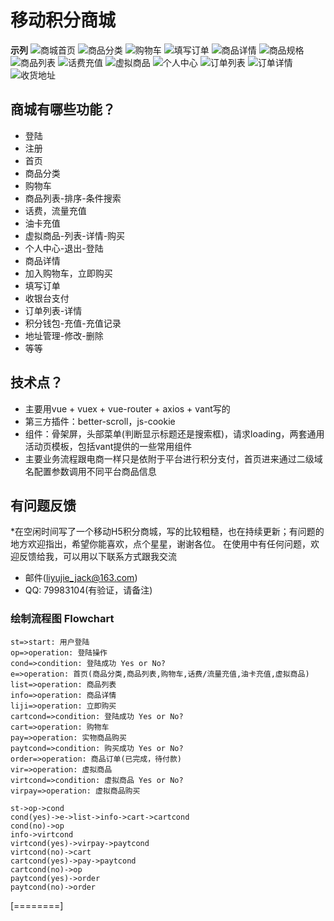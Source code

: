 # 移动积分商城

**示列**
![商城首页](https://github.com/Jack-Nicholas/Mobile-integrator-mall/blob/master/public/ExampleImage/1_gaitubao_379x673.png)
![商品分类](https://github.com/Jack-Nicholas/Mobile-integrator-mall/blob/master/public/ExampleImage/2_gaitubao_379x673.png)
![购物车](https://github.com/Jack-Nicholas/Mobile-integrator-mall/blob/master/public/ExampleImage/3_gaitubao_379x673.png)
![填写订单](https://github.com/Jack-Nicholas/Mobile-integrator-mall/blob/master/public/ExampleImage/4_gaitubao_379x673.png)
![商品详情](https://github.com/Jack-Nicholas/Mobile-integrator-mall/blob/master/public/ExampleImage/5_gaitubao_379x673.png)
![商品规格](https://github.com/Jack-Nicholas/Mobile-integrator-mall/blob/master/public/ExampleImage/6_gaitubao_379x673.png)
![商品列表](https://github.com/Jack-Nicholas/Mobile-integrator-mall/blob/master/public/ExampleImage/7_gaitubao_379x673.png)
![话费充值](https://github.com/Jack-Nicholas/Mobile-integrator-mall/blob/master/public/ExampleImage/8_gaitubao_379x673.png)
![虚拟商品](https://github.com/Jack-Nicholas/Mobile-integrator-mall/blob/master/public/ExampleImage/9_gaitubao_379x673.png)
![个人中心](https://github.com/Jack-Nicholas/Mobile-integrator-mall/blob/master/public/ExampleImage/10_gaitubao_379x673.png)
![订单列表](https://github.com/Jack-Nicholas/Mobile-integrator-mall/blob/master/public/ExampleImage/11_gaitubao_379x673.png)
![订单详情](https://github.com/Jack-Nicholas/Mobile-integrator-mall/blob/master/public/ExampleImage/12_gaitubao_379x673.png)
![收货地址](https://github.com/Jack-Nicholas/Mobile-integrator-mall/blob/master/public/ExampleImage/13_gaitubao_379x673.png)

## 商城有哪些功能？

* 登陆
* 注册
* 首页
* 商品分类
* 购物车
* 商品列表-排序-条件搜索
* 话费，流量充值
* 油卡充值
* 虚拟商品-列表-详情-购买
* 个人中心-退出-登陆
* 商品详情
* 加入购物车，立即购买
* 填写订单
* 收银台支付
* 订单列表-详情
* 积分钱包-充值-充值记录
* 地址管理-修改-删除
* 等等

## 技术点？

* 主要用vue + vuex + vue-router + axios + vant写的
* 第三方插件：better-scroll，js-cookie
* 组件：骨架屏，头部菜单(判断显示标题还是搜索框)，请求loading，两套通用活动页模板，包括vant提供的一些常用组件
* 主要业务流程跟电商一样只是依附于平台进行积分支付，首页进来通过二级域名配置参数调用不同平台商品信息

## 有问题反馈

*在空闲时间写了一个移动H5积分商城，写的比较粗糙，也在持续更新；有问题的地方欢迎指出，希望你能喜欢，点个星星，谢谢各位。
在使用中有任何问题，欢迎反馈给我，可以用以下联系方式跟我交流

* 邮件(liyujie_jack@163.com)
* QQ: 79983104(有验证，请备注)

### 绘制流程图 Flowchart
```flow
st=>start: 用户登陆
op=>operation: 登陆操作
cond=>condition: 登陆成功 Yes or No?
e=>operation: 首页(商品分类,商品列表,购物车,话费/流量充值,油卡充值,虚拟商品)
list=>operation: 商品列表
info=>operation: 商品详情
liji=>operation: 立即购买
cartcond=>condition: 登陆成功 Yes or No?
cart=>operation: 购物车
pay=>operation: 实物商品购买
paytcond=>condition: 购买成功 Yes or No?
order=>operation: 商品订单(已完成，待付款)
vir=>operation: 虚拟商品
virtcond=>condition: 虚拟商品 Yes or No?
virpay=>operation: 虚拟商品购买

st->op->cond
cond(yes)->e->list->info->cart->cartcond
cond(no)->op
info->virtcond
virtcond(yes)->virpay->paytcond
virtcond(no)->cart
cartcond(yes)->pay->paytcond
cartcond(no)->op
paytcond(yes)->order
paytcond(no)->order
```
[========]
